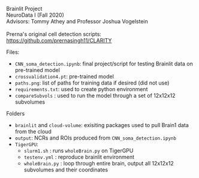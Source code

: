 Brainlit Project <br>
NeuroData I (Fall 2020) <br>
Advisors: Tommy Athey and Professor Joshua Vogelstein <br><br>
Prerna's original cell detection scripts: https://github.com/prernasingh11/CLARITY


Files:
  - `CNN_soma_detection.ipynb`: final project/script for testing Brainlit data on pre-trained model
  - `crossvalidation4.pt`: pre-trained model
  - `paths.png`: list of paths for training data if desired (did not use)
  - `requirements.txt`: used to create python environment
  - `compareSubvols` : used to run the model through a set of 12x12x12 subvolumes
  
Folders
  - `brainlit` and `cloud-volume`: exisiting packages used to pull Brain1 data from the cloud
  - `output`: NCRs and ROIs produced from `CNN_soma_detection.ipynb`
  - `TigerGPU`:   
    - `slurm1.sh` : runs `wholeBrain.py` on TigerGPU
    - `testenv.yml` : reproduce brainlit environment
    - `wholeBrain.py` : loop through entire brain, output all 12x12x12 subvolumes and their coordinates
